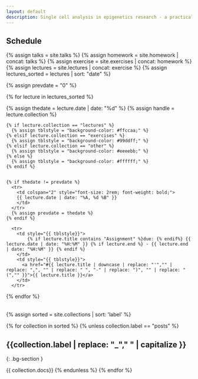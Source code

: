 ```yaml
---
layout: default
description: Single cell analysis in epigenetics research - a practical course for students of the LMU Munich
---
```


## Schedule
{% assign talks = site.talks %}
{% assign homework = site.homework | concat: talks %}
{% assign exercise = site.exercises | concat: homework %}
{% assign lectures = site.lectures | concat: exercise  %}
{% assign lectures_sorted = lectures | sort: "date" %}

{% assign prevdate = "0" %}
<table class="table table-bordered">
  {% for lecture in lectures_sorted %}

  {% assign thedate = lecture.date | date: "%d" %}
  {% assign handle = lecture.collection %}

    {% if lecture.collection == "lectures" %}
      {% assign tblstyle = "background-color: #ffccaa;" %}
    {% elsif lecture.collection == "exercises" %}
      {% assign tblstyle = "background-color: #99ddff;" %}
    {% elsif lecture.collection == "other" %}
      {% assign tblstyle = "background-color: #eeeebb;" %}
    {% else %}
      {% assign tblstyle = "background-color: #ffffff;" %}
    {% endif %}


    {% if thedate != prevdate %}
      <tr>
        <td colspan="2" style="font-size: 2rem; font-weight: bold;">
        {{ lecture.date | date: "%A, %d %B" }}
        </td>
      </tr>
      {% assign prevdate = thedate %}
    {% endif %}

      <tr>
        <td style="{{ tblstyle}}">
            {% if lecture.title contains "Assignment" %}due: {% endif%} {{ lecture.date | date: "%H:%M" }} {% if lecture.end %} - {{ lecture.end | date: "%H:%M" }} {% endif %}
        </td>
        <td style="{{ tblstyle}}">
          <a href="#{{ lecture.title | downcase | replace: "'","" | replace: ",", "" | replace: " ", "-" | replace: ")", "" | replace: "(","" }}">{{ lecture.title }}</a>
        </td>
      </tr>

  {% endfor %}
</table>


{% assign sorted = site.collections | sort: 'label' %}

{% for collection in sorted %}
{% unless collection.label == "posts" %}
## {{collection.label | replace: "_"," " | capitalize  }}
{: .bg-section }

{{ collection.docs}}
{% endunless %}
{% endfor %}
